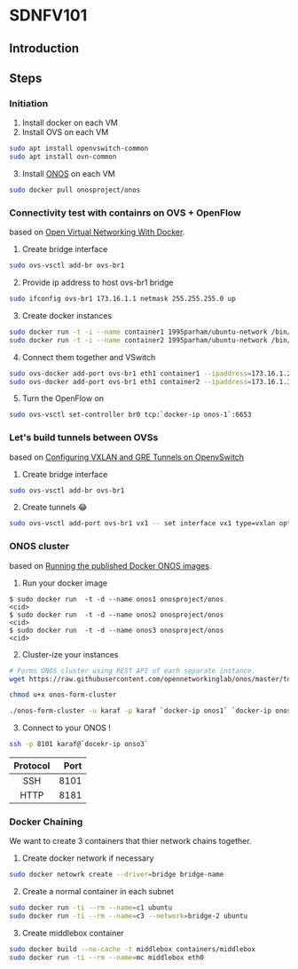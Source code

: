 # SDNFV101
## Introduction

## Steps

### Initiation
1. Install docker on each VM
2. Install OVS on each VM

```sh
sudo apt install openvswitch-common
sudo apt install ovn-common
```

3. Install [ONOS](http://onosproject.org/) on each VM

```sh
sudo docker pull onosproject/onos
```

### Connectivity test with containrs on OVS + OpenFlow
based on [Open Virtual Networking With Docker](http://docs.openvswitch.org/en/latest/howto/docker/).

1. Create bridge interface

```sh
sudo ovs-vsctl add-br ovs-br1
```

2. Provide ip address to host ovs-br1 bridge

```sh
sudo ifconfig ovs-br1 173.16.1.1 netmask 255.255.255.0 up
```

3. Create docker instances

```sh
sudo docker run -t -i --name container1 1995parham/ubuntu-network /bin/bash
sudo docker run -t -i --name container2 1995parham/ubuntu-network /bin/bash
```

4. Connect them together and VSwitch

```sh
sudo ovs-docker add-port ovs-br1 eth1 container1 --ipaddress=173.16.1.2/24
sudo ovs-docker add-port ovs-br1 eth1 container2 --ipaddress=173.16.1.3/24
```

5. Turn the OpenFlow on

```sh
sudo ovs-vsctl set-controller br0 tcp:`docker-ip onos-1`:6653
```

### Let's build tunnels between OVSs
based on [Configuring VXLAN and GRE Tunnels on OpenvSwitch](http://networkstatic.net/configuring-vxlan-and-gre-tunnels-on-openvswitch/)

1. Create bridge interface

```sh
sudo ovs-vsctl add-br ovs-br1
```

2. Create tunnels :joy:

```sh
sudo ovs-vsctl add-port ovs-br1 vx1 -- set interface vx1 type=vxlan options:remote_ip=?
```

### ONOS cluster
based on [Running the published Docker ONOS images](https://wiki.onosproject.org/display/ONOS/Running+the+published+Docker+ONOS+images).

1. Run your docker image

```
$ sudo docker run  -t -d --name onos1 onosproject/onos
<cid>
$ sudo docker run  -t -d --name onos2 onosproject/onos
<cid>
$ sudo docker run  -t -d --name onos3 onosproject/onos
<cid>
```

2. Cluster-ize your instances

```sh
# Forms ONOS cluster using REST API of each separate instance.
wget https://raw.githubusercontent.com/opennetworkinglab/onos/master/tools/package/bin/onos-form-cluster

chmod u+x onos-form-cluster

./onos-form-cluster -u karaf -p karaf `docker-ip onos1` `docker-ip onos2` `docker-ip onos3`
```

3. Connect to your ONOS !

```sh
ssh -p 8101 karaf@`docekr-ip onso3`
```

| Protocol | Port |
|:--------:| ----:|
| SSH      | 8101 |
| HTTP     | 8181 |

### Docker Chaining

We want to create 3 containers that thier network chains together.

1. Create docker network if necessary

```sh
sudo docker netowrk create --driver=bridge bridge-name
```

2. Create a normal container in each subnet

```sh
sudo docker run -ti --rm --name=c1 ubuntu
sudo docker run -ti --rm --name=c3 --network=bridge-2 ubuntu
```

3. Create middlebox container

```sh
sudo docker build --no-cache -t middlebox containers/middlebox
sudo docker run -ti --rm --name=mc middlebox eth0
```

